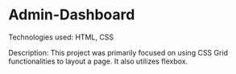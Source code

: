 # Admin-Dashboard

Technologies used: HTML, CSS

Description:
This project was primarily focused on using CSS Grid functionalities to layout a page. It also utilizes flexbox. 